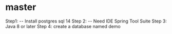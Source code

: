 # master

Step1: 
-- Install postgres sql 14
Step 2:
 -- Need IDE Spring Tool Suite
 Step 3: 
  Java 8 or later
 Step 4:
  create a database named demo
  
